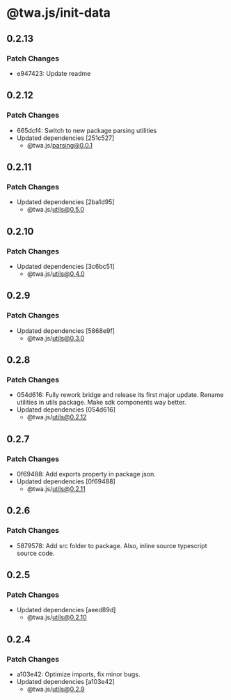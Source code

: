 # @twa.js/init-data

## 0.2.13

### Patch Changes

- e947423: Update readme

## 0.2.12

### Patch Changes

- 665dcf4: Switch to new package parsing utilities
- Updated dependencies [251c527]
  - @twa.js/parsing@0.0.1

## 0.2.11

### Patch Changes

- Updated dependencies [2ba1d95]
  - @twa.js/utils@0.5.0

## 0.2.10

### Patch Changes

- Updated dependencies [3c6bc51]
  - @twa.js/utils@0.4.0

## 0.2.9

### Patch Changes

- Updated dependencies [5868e9f]
  - @twa.js/utils@0.3.0

## 0.2.8

### Patch Changes

- 054d616: Fully rework bridge and release its first major update. Rename utilities in utils package. Make sdk components way better.
- Updated dependencies [054d616]
  - @twa.js/utils@0.2.12

## 0.2.7

### Patch Changes

- 0f69488: Add exports property in package json.
- Updated dependencies [0f69488]
  - @twa.js/utils@0.2.11

## 0.2.6

### Patch Changes

- 5879578: Add src folder to package. Also, inline source typescript source code.

## 0.2.5

### Patch Changes

- Updated dependencies [aeed89d]
  - @twa.js/utils@0.2.10

## 0.2.4

### Patch Changes

- a103e42: Optimize imports, fix minor bugs.
- Updated dependencies [a103e42]
  - @twa.js/utils@0.2.9
